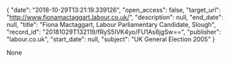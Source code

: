 {
  "date": "2018-10-29T13:21:19.339126", 
  "open_access": false, 
  "target_url": "http://www.fionamactaggart.labour.co.uk/", 
  "description": null, 
  "end_date": null, 
  "title": "Fiona Mactaggart, Labour Parliamentary Candidate, Slough", 
  "record_id": "20181029T132119/fRyS5IVK4yo/FU1As8jgSw==", 
  "publisher": "labour.co.uk", 
  "start_date": null, 
  "subject": "UK General Election 2005"
}

None